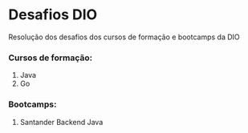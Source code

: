 # Desafios DIO

Resolução dos desafios dos cursos de formação e bootcamps da DIO


### Cursos de formação:

1. Java
2. Go


### Bootcamps:

1. Santander Backend Java

